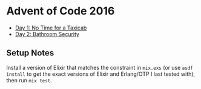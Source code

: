 # Advent of Code 2016

* [Day 1: No Time for a Taxicab](days/01)
* [Day 2: Bathroom Security](days/02)

## Setup Notes

Install a version of Elixir that matches the constraint in `mix.exs` (or use
`asdf install` to get the exact versions of Elixir and Erlang/OTP I last tested
with), then run `mix test`.
